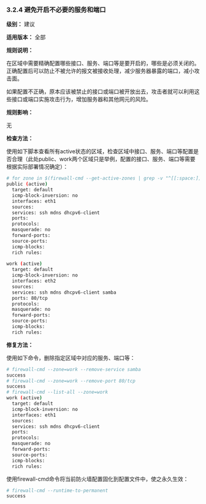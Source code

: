### 3.2.4 避免开启不必要的服务和端口

**级别：** 建议

**适用版本：** 全部

**规则说明：**

在区域中需要精确配置哪些接口、服务、端口等是要开启的，哪些是必须关闭的。正确配置后可以防止不被允许的报文被接收处理，减少服务器暴露的端口，减小攻击面。

如果配置不正确，原本应该被禁止的接口或端口被开放出去，攻击者就可以利用这些接口或端口实施攻击行为，增加服务器和其他网元的风险。

**规则影响：**

无

**检查方法：**

使用如下脚本查看所有active状态的区域，检查区域中接口、服务、端口等配置是否合理（此处public、work两个区域只是举例，配置的接口、服务、端口等需要根据实际部署情况确定）：

```bash
# for zone in $(firewall-cmd --get-active-zones | grep -v "^[[:space:]]"); do firewall-cmd --list-all --zone=$zone; done
public (active)
  target: default
  icmp-block-inversion: no
  interfaces: eth1
  sources: 
  services: ssh mdns dhcpv6-client
  ports: 
  protocols: 
  masquerade: no
  forward-ports: 
  source-ports: 
  icmp-blocks: 
  rich rules: 
	
work (active)
  target: default
  icmp-block-inversion: no
  interfaces: eth2
  sources: 
  services: ssh mdns dhcpv6-client samba
  ports: 80/tcp
  protocols: 
  masquerade: no
  forward-ports: 
  source-ports: 
  icmp-blocks: 
  rich rules:
```

**修复方法：**

使用如下命令，删除指定区域中对应的服务、端口等：

```bash
# firewall-cmd --zone=work --remove-service samba
success
# firewall-cmd --zone=work --remove-port 80/tcp
success
# firewall-cmd --list-all --zone=work
work (active)
  target: default
  icmp-block-inversion: no
  interfaces: eth1
  sources: 
  services: ssh mdns dhcpv6-client
  ports: 
  protocols: 
  masquerade: no
  forward-ports: 
  source-ports: 
  icmp-blocks: 
  rich rules: 
```

使用firewall-cmd命令将当前防火墙配置固化到配置文件中，使之永久生效：

```bash
# firewall-cmd --runtime-to-permanent
success
```